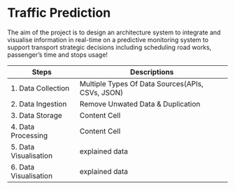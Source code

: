 # Traffic Prediction

The aim of the project is to design an architecture system to integrate and visualise information in real-time on a predictive monitoring system to support transport strategic decisions including scheduling road works, passenger’s time and stops usage!

|  Steps        | Descriptions  |
| ------------- | ------------- |
| 1. Data Collection | Multiple Types Of Data Sources(APIs, CSVs, JSON)|
| 2. Data Ingestion | Remove Unwated Data & Duplication|
| 3. Data Storage  | Content Cell  |
| 4. Data Processing  | Content Cell  |
| 5. Data Visualisation   | explained data |
| 6. Data Visualisation   | explained data |
